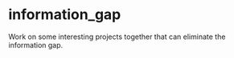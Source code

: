 # information_gap
Work on some interesting projects together that can eliminate the information gap.
